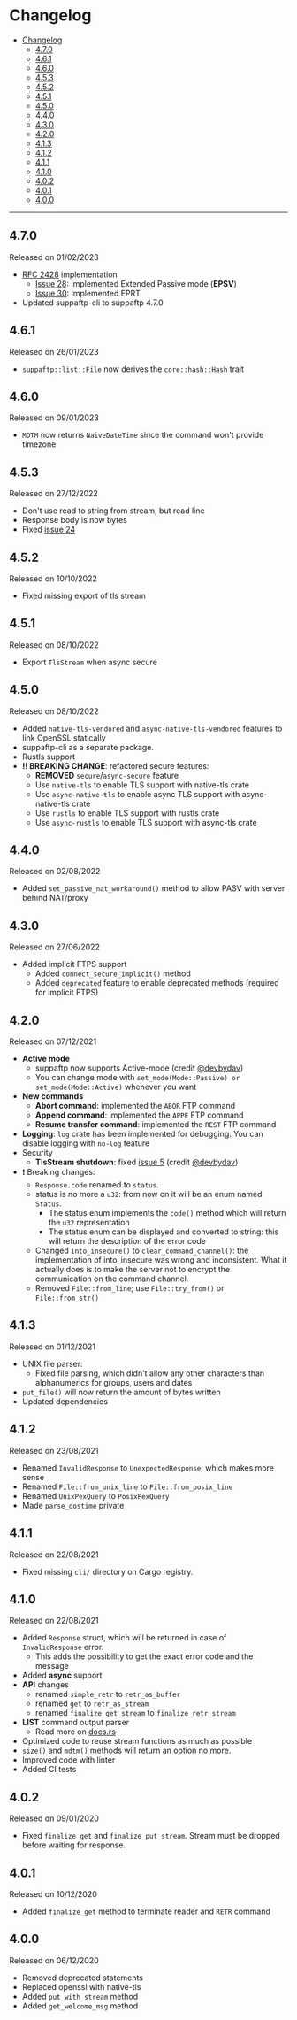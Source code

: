 # Changelog

- [Changelog](#changelog)
  - [4.7.0](#470)
  - [4.6.1](#461)
  - [4.6.0](#460)
  - [4.5.3](#453)
  - [4.5.2](#452)
  - [4.5.1](#451)
  - [4.5.0](#450)
  - [4.4.0](#440)
  - [4.3.0](#430)
  - [4.2.0](#420)
  - [4.1.3](#413)
  - [4.1.2](#412)
  - [4.1.1](#411)
  - [4.1.0](#410)
  - [4.0.2](#402)
  - [4.0.1](#401)
  - [4.0.0](#400)

---

## 4.7.0

Released on 01/02/2023

- [RFC 2428](https://www.rfc-editor.org/rfc/rfc2428) implementation
  - [Issue 28](https://github.com/veeso/suppaftp/issues/28): Implemented Extended Passive mode (**EPSV**)
  - [Issue 30](https://github.com/veeso/suppaftp/issues/30): Implemented EPRT
- Updated suppaftp-cli to suppaftp 4.7.0

## 4.6.1

Released on 26/01/2023

- `suppaftp::list::File` now derives the `core::hash::Hash` trait

## 4.6.0

Released on 09/01/2023

- `MDTM` now returns `NaiveDateTime` since the command won't provide timezone

## 4.5.3

Released on 27/12/2022

- Don't use read to string from stream, but read line
- Response body is now bytes
- Fixed [issue 24](https://github.com/veeso/suppaftp/issues/24)

## 4.5.2

Released on 10/10/2022

- Fixed missing export of tls stream

## 4.5.1

Released on 08/10/2022

- Export `TlsStream` when async secure

## 4.5.0

Released on 08/10/2022

- Added `native-tls-vendored` and `async-native-tls-vendored` features to link OpenSSL statically
- suppaftp-cli as a separate package.
- Rustls support
- **‼️ BREAKING CHANGE**: refactored secure features:
  - **REMOVED** `secure`/`async-secure` feature
  - Use `native-tls` to enable TLS support with native-tls crate
  - Use `async-native-tls` to enable async TLS support with async-native-tls crate
  - Use `rustls` to enable TLS support with rustls crate
  - Use `async-rustls` to enable TLS support with async-tls crate

## 4.4.0

Released on 02/08/2022

- Added `set_passive_nat_workaround()` method to allow PASV with server behind NAT/proxy

## 4.3.0

Released on 27/06/2022

- Added implicit FTPS support
  - Added `connect_secure_implicit()` method
  - Added `deprecated` feature to enable deprecated methods (required for implicit FTPS)

## 4.2.0

Released on 07/12/2021

- **Active mode**
  - suppaftp now supports Active-mode (credit [@devbydav](https://github.com/devbydav))
  - You can change mode with `set_mode(Mode::Passive) or set_mode(Mode::Active)` whenever you want
- **New commands**
  - **Abort command**: implemented the `ABOR` FTP command
  - **Append command**: implemented the `APPE` FTP command
  - **Resume transfer command**: implemented the `REST` FTP command
- **Logging**: `log` crate has been implemented for debugging. You can disable logging with `no-log` feature
- Security
  - **TlsStream shutdown**: fixed [issue 5](https://github.com/veeso/suppaftp/issues/5) (credit [@devbydav](https://github.com/devbydav))
- ❗ Breaking changes:
  - `Response.code` renamed to `status`.
  - status is no more a `u32`: from now on it will be an enum named `Status`.
    - The status enum implements the `code()` method which will return the `u32` representation
    - The status enum can be displayed and converted to string: this will return the description of the error code
  - Changed `into_insecure()` to `clear_command_channel()`: the implementation of into_insecure was wrong and inconsistent. What it actually does is to make the server not to encrypt the communication on the command channel.
  - Removed `File::from_line`; use `File::try_from()` or `File::from_str()`

## 4.1.3

Released on 01/12/2021

- UNIX file parser:
  - Fixed file parsing, which didn't allow any other characters than alphanumerics for groups, users and dates
- `put_file()` will now return the amount of bytes written
- Updated dependencies

## 4.1.2

Released on 23/08/2021

- Renamed `InvalidResponse` to `UnexpectedResponse`, which makes more sense
- Renamed `File::from_unix_line` to `File::from_posix_line`
- Renamed `UnixPexQuery` to `PosixPexQuery`
- Made `parse_dostime` private

## 4.1.1

Released on 22/08/2021

- Fixed missing `cli/` directory on Cargo registry.

## 4.1.0

Released on 22/08/2021

- Added `Response` struct, which will be returned in case of `InvalidResponse` error.
  - This adds the possibility to get the exact error code and the message
- Added **async** support
- **API** changes
  - renamed `simple_retr` to `retr_as_buffer`
  - renamed `get` to `retr_as_stream`
  - renamed `finalize_get_stream` to `finalize_retr_stream`
- **LIST** command output parser
  - Read more on [docs.rs](https://docs.rs/suppaftp/4.1.0/suppaftp/list/index.html)
- Optimized code to reuse stream functions as much as possible
- `size()` and `mdtm()` methods will return an option no more.
- Improved code with linter
- Added CI tests

## 4.0.2

Released on 09/01/2020

- Fixed `finalize_get` and `finalize_put_stream`. Stream must be dropped before waiting for response.

## 4.0.1

Released on 10/12/2020

- Added `finalize_get` method to terminate reader and `RETR` command

## 4.0.0

Released on 06/12/2020

- Removed deprecated statements
- Replaced openssl with native-tls
- Added `put_with_stream` method
- Added `get_welcome_msg` method
